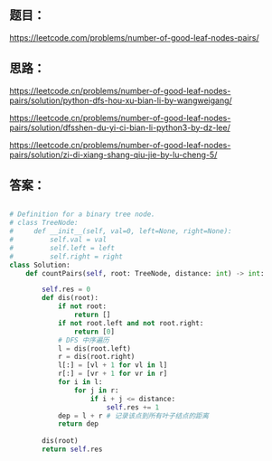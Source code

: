 ## 题目：

https://leetcode.com/problems/number-of-good-leaf-nodes-pairs/

## 思路：

https://leetcode.cn/problems/number-of-good-leaf-nodes-pairs/solution/python-dfs-hou-xu-bian-li-by-wangweigang/

https://leetcode.cn/problems/number-of-good-leaf-nodes-pairs/solution/dfsshen-du-yi-ci-bian-li-python3-by-dz-lee/

https://leetcode.cn/problems/number-of-good-leaf-nodes-pairs/solution/zi-di-xiang-shang-qiu-jie-by-lu-cheng-5/

## 答案：
```python

# Definition for a binary tree node.
# class TreeNode:
#     def __init__(self, val=0, left=None, right=None):
#         self.val = val
#         self.left = left
#         self.right = right
class Solution:
    def countPairs(self, root: TreeNode, distance: int) -> int:

        self.res = 0
        def dis(root):
            if not root:
                return []
            if not root.left and not root.right:
                return [0]
            # DFS 中序遍历
            l = dis(root.left)
            r = dis(root.right)
            l[:] = [vl + 1 for vl in l]
            r[:] = [vr + 1 for vr in r]
            for i in l:
                for j in r:
                    if i + j <= distance:
                        self.res += 1
            dep = l + r # 记录该点到所有叶子结点的距离
            return dep
          
        dis(root)
        return self.res
```
